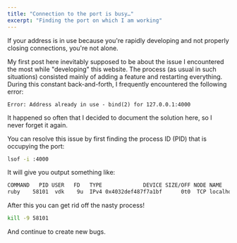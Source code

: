 ```yaml
---
title: "Connection to the port is busy…"
excerpt: "Finding the port on which I am working"
---
```


If your address is in use because you're rapidly developing and not properly closing connections, you're not alone.

My first post here inevitably supposed to be about the issue I encountered the most while "developing" this website. The process (as usual in such situations) consisted mainly of adding a feature and restarting everything. During this constant back-and-forth, I frequently encountered the following error:
```
Error: Address already in use - bind(2) for 127.0.0.1:4000
```
It happened so often that I decided to document the solution here, so I never forget it again.

You can resolve this issue by first finding the process ID (PID) that is occupying the port:

```bash
lsof -i :4000
```

It will give you output something like:

```bash
COMMAND   PID USER   FD   TYPE             DEVICE SIZE/OFF NODE NAME
ruby    58101  vdk    9u  IPv4 0x4032def487f7a1bf      0t0  TCP localhost:terabase (LISTEN)
```

After this you can get rid off the nasty process!

```bash
kill -9 58101
```

And continue to create new bugs.